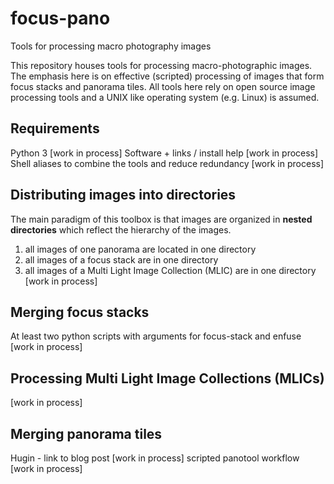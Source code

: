 # focus-pano
Tools for processing macro photography images

This repository houses tools for processing macro-photographic images. The emphasis here is on effective (scripted) processing of images that form focus stacks and panorama tiles. All tools here rely on open source image processing tools and a UNIX like operating system (e.g. Linux) is assumed.

## Requirements
Python 3 [work in process]
Software + links / install help [work in process]
Shell aliases to combine the tools and reduce redundancy [work in process]

## Distributing images into directories
The main paradigm of this toolbox is that images are organized in **nested directories** which reflect the hierarchy of the images.
1. all images of one panorama are located in one directory
2. all images of a focus stack are in one directory
3. all images of a Multi Light Image Collection (MLIC) are in one directory
[work in process]

## Merging focus stacks
At least two python scripts with arguments for focus-stack and enfuse
[work in process]

## Processing Multi Light Image Collections (MLICs)
[work in process]

## Merging panorama tiles
Hugin - link to blog post [work in process]
scripted panotool workflow [work in process]
